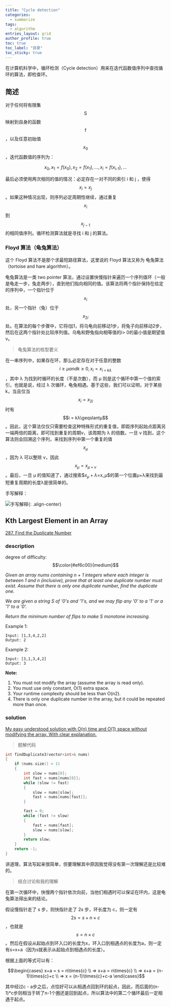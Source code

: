 ```yaml
---
title: "Cycle detection"
categories:
  - summarize
tags:
  - algorithm
entries_layout: grid
author_profile: true
toc: true
toc_label: "目录"
toc_sticky: true
---
```

在计算机科学中，循环检测（Cycle detection）用来在迭代函数值序列中查找循环的算法，即检查环。

## 简述
对于任何将有限集$$\text{S}$$映射到自身的函数 $$\text{f}$$，以及任意初始值$$x_0$$，迭代函数值的序列为：

$$x_0,x_1=f(x_0),x_2=f(x_1),\dots,x_i=f(x_\text{i-1}),\dots$$

最后必须使用两次相同的值的情况：必定存在一对不同的索引 i 和 j ，使得$$x_i = x_j$$。如果这种情况出现，则序列必定周期性继续，通过重复$$x_i$$到$$x_{j-1}$$的相同值序列。循环检测算法就是寻找 i 和 j 的算法。

### Floyd 算法（龟兔算法）
这个 Floyd 算法不是那个求最短路径算法，这里说的 Floyd 算法又称为 龟兔算法（tortoise and hare algorithm）。

龟兔算法是一类 two pointer 算法，通过设置快慢指针来遍历一个序列值环（一般是龟走一步，兔走两步），直到他们指向相同的值。该算法将两个指针保持在给定的序列中，一个指针位于$$x_i$$处，另一个指针（兔）位于$$x_{2i}$$处。在算法的每个步骤中，它将i加1，将乌龟向前移动1步，将兔子向前移动2步，然后在这两个指针处比较序列值。乌龟和野兔指向相等值的i> 0的最小值是期望值ν。

> 龟兔算法的核型要义

在一串序列中，如果存在环，那么必定存在对于任意的整数 $$i \geqslant μ and k \geqslant 0, x_i = x_{i+kλ}$$，其中 λ 为找到时循环的长度（不是次数），而 μ 则是这个循环中第一个值的索引，也就是说，经过 λ 次循环，龟兔相遇。基于这些，我们可以证明，对于某些 k，当且仅当$$x_i=x_{2i}$$时有 $$i = kλ\geqslantμ$$。因此，这个算法仅仅只需要检查这种特殊形式的重复值，即距序列起始点距离另一端两倍的距离，即可找到重复的周期v，该周期为 λ 的倍数。一旦 v 找到，这个算法则会回溯这个序列，来找到序列中第一个重复的值 $$x_μ$$，因为 λ 可以整除 v，因此 $$x_μ=x_{μ+v}$$。最后，一旦 μ 的值知道了，通过搜索$$x_μ+λ$=x_μ$的第一个位置μ+λ来找到最短重复周期的长度λ是很简单的。

手写解释：

![手写解释](/assets/2020-01-18-cycle-detection/01.png){: .align-center}

## Kth Largest Element in an Array
[287. Find the Duplicate Number](https://leetcode.com/problems/find-the-duplicate-number/)
### description
degree of difficulty: $$\color{#ef6c00}{medium}$$

_Given an array nums containing n + 1 integers where each integer is between 1 and n (inclusive), prove that at least one duplicate number must exist. Assume that there is only one duplicate number, find the duplicate one._

_We are given a string S of '0's and '1's, and we may flip any '0' to a '1' or a '1' to a '0'._

_Return the minimum number of flips to make S monotone increasing._

Example 1:

    Input: [1,3,4,2,2]
    Output: 2

Example 2:

    Input: [3,1,3,4,2]
    Output: 3

**Note:**

1.  You must not modify the array (assume the array is read only).
2.  You must use only constant, O(1) extra space.
3.  Your runtime complexity should be less than O(n2).
4.  There is only one duplicate number in the array, but it could be repeated more than once.

### solution
[My easy understood solution with O(n) time and O(1) space without modifying the array. With clear explanation.](https://leetcode.com/problems/find-the-duplicate-number/discuss/72846/My-easy-understood-solution-with-O(n)-time-and-O(1)-space-without-modifying-the-array.-With-clear-explanation.)

> 题解代码

```cpp
int findDuplicate3(vector<int>& nums)
{
	if (nums.size() > 1)
	{
		int slow = nums[0];
		int fast = nums[nums[0]];
		while (slow != fast)
		{
			slow = nums[slow];
			fast = nums[nums[fast]];
		}

		fast = 0;
		while (fast != slow)
		{
			fast = nums[fast];
			slow = nums[slow];
		}
		return slow;
	}
	return -1;
}
```


讲道理，算法写起来很简单，但要理解其中原因我觉得没有第一次理解还是比较难的。

> 结合讨论和我的理解

在第一次循环中，快慢两个指针依次向前，当他们相遇时可以保证在环内，这是龟兔算法得出来的结论。


假设慢指针走了 s 步，则快指针走了 2s 步，环长度为 c，则一定有 $$2s = s + n\times{c}$$，也就是$$s=n\times{c}$$。然后在假设从起始点到环入口的长度为x，环入口到相遇点的长度为a，则一定有s=x+a（因为s就表示从起始点到相遇点的长度）。


根据上面的等式可以有：

$$\begin{cases}
x+a = s = n\times{c} \\
=> x+a = n\times{c} \\
=> x+a = (n-1)\times{c}+c \\
=> x = (n-1)\times{c}+c-a
\end{cases}$$

其中经过c - a步之后，点恰好可以从相遇点回到环的起点，因此，而后面的(n-1)*c步则相当于转了n-1个圈还是回到起点，所以算法中的第二个循环最后一定相遇于起点。
